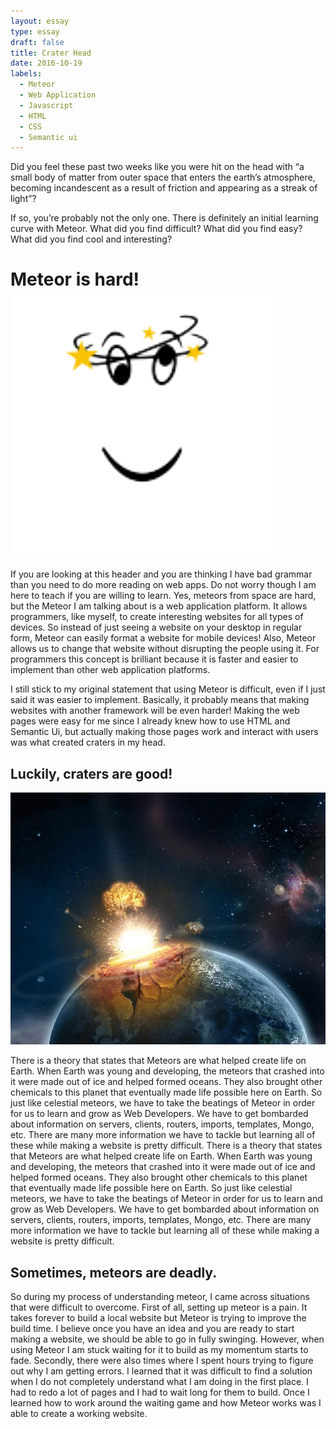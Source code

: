 ```yaml
---
layout: essay
type: essay
draft: false
title: Crater Head
date: 2016-10-19
labels:
  - Meteor
  - Web Application
  - Javascript
  - HTML
  - CSS
  - Semantic ui
---
```


Did you feel these past two weeks like you were hit on the head with “a small body of matter from outer space that enters the earth’s atmosphere, becoming incandescent as a result of friction and appearing as a streak of light”?

If so, you’re probably not the only one. There is definitely an initial learning curve with Meteor. What did you find difficult? What did you find easy? What did you find cool and interesting?

# Meteor is hard! <img class="ui tiny right floated image" src="../images/seeing-stars.png">

If you are looking at this header and you are thinking I have bad grammar than you need to do more reading on web apps. Do not worry though I am here to teach if you are willing to learn. Yes, meteors from space are hard, but the Meteor I am talking about is a web application platform. It allows programmers, like myself, to create interesting websites for all types of devices. So instead of just seeing a website on your desktop in regular form, Meteor can easily format a website for mobile devices! Also, Meteor allows us to change that website without disrupting the people using it. For programmers this concept is brilliant because it is faster and easier to implement than other web application platforms.

I still stick to my original statement that using Meteor is difficult, even if I just said it was easier to implement. Basically, it probably means that making websites with another framework will be even harder! Making the web pages were easy for me since I already knew how to use HTML and Semantic Ui, but actually making those pages work and interact with users was what created craters in my head.

## Luckily, craters are good!

<img class="ui centered medium image" src="../images/meteor-crashing.jpg">

There is a theory that states that Meteors are what helped create life on Earth. When Earth was young and developing, the meteors that crashed into it were made out of ice and helped formed oceans. They also brought other chemicals to this planet that eventually made life possible here on Earth. So just like celestial meteors, we have to take the beatings of Meteor in order for us to learn and grow as Web Developers. We have to get bombarded about information on servers, clients, routers, imports, templates, Mongo, etc. There are many more information we have to tackle but learning all of these while making a website is pretty difficult.
There is a theory that states that Meteors are what helped create life on Earth. When Earth was young and developing, the meteors that crashed into it were made out of ice and helped formed oceans. They also brought other chemicals to this planet that eventually made life possible here on Earth. So just like celestial meteors, we have to take the beatings of Meteor in order for us to learn and grow as Web Developers. We have to get bombarded about information on servers, clients, routers, imports, templates, Mongo, etc. There are many more information we have to tackle but learning all of these while making a website is pretty difficult.

## Sometimes, meteors are deadly.
So during my process of understanding meteor, I came across situations that were difficult to overcome. First of all, setting up meteor is a pain. It takes forever to build a local website but Meteor is trying to improve the build time. I believe once you have an idea and you are ready to start making a website, we should be able to go in fully swinging. However, when using Meteor I am stuck waiting for it to build as my momentum starts to fade. Secondly, there were also times where I spent hours trying to figure out why I am getting errors. I learned that it was difficult to find a solution when I do not completely understand what I am doing in the first place. I had to redo a lot of pages and I had to wait long for them to build. Once I learned how to work around the waiting game and how Meteor works was I able to create a working website.

